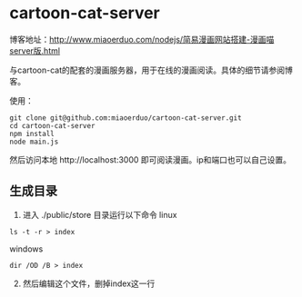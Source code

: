 # cartoon-cat-server

博客地址：http://www.miaoerduo.com/nodejs/简易漫画网站搭建-漫画喵server版.html

与cartoon-cat的配套的漫画服务器，用于在线的漫画阅读。具体的细节请参阅博客。

使用：

```
git clone git@github.com:miaoerduo/cartoon-cat-server.git
cd cartoon-cat-server
npm install
node main.js
```

然后访问本地 http://localhost:3000 即可阅读漫画。ip和端口也可以自己设置。

## 生成目录
1. 进入 ./public/store 目录运行以下命令
linux
```
ls -t -r > index
```

windows
```
dir /OD /B > index
```

2. 然后编辑这个文件，删掉index这一行
